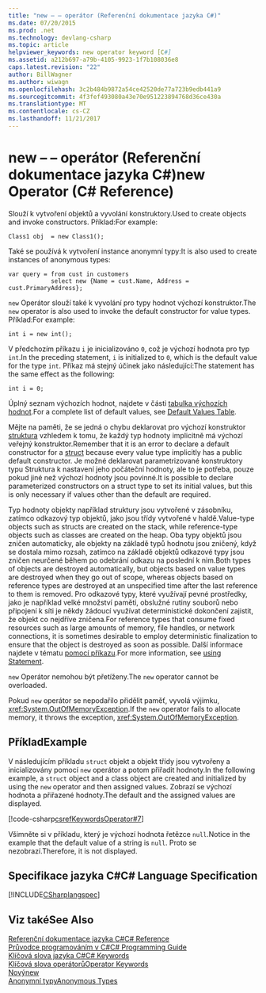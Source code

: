 ```yaml
---
title: "new – – operátor (Referenční dokumentace jazyka C#)"
ms.date: 07/20/2015
ms.prod: .net
ms.technology: devlang-csharp
ms.topic: article
helpviewer_keywords: new operator keyword [C#]
ms.assetid: a212b697-a79b-4105-9923-1f7b108036e8
caps.latest.revision: "22"
author: BillWagner
ms.author: wiwagn
ms.openlocfilehash: 3c2b484b9872a54ce42520de77a723b9edb441a9
ms.sourcegitcommit: 4f3fef493080a43e70e951223894768d36ce430a
ms.translationtype: MT
ms.contentlocale: cs-CZ
ms.lasthandoff: 11/21/2017
---
```

# <a name="new-operator-c-reference"></a><span data-ttu-id="9bbc6-102">new – – operátor (Referenční dokumentace jazyka C#)</span><span class="sxs-lookup"><span data-stu-id="9bbc6-102">new Operator (C# Reference)</span></span>
<span data-ttu-id="9bbc6-103">Slouží k vytvoření objektů a vyvolání konstruktory.</span><span class="sxs-lookup"><span data-stu-id="9bbc6-103">Used to create objects and invoke constructors.</span></span> <span data-ttu-id="9bbc6-104">Příklad:</span><span class="sxs-lookup"><span data-stu-id="9bbc6-104">For example:</span></span>  
  
```  
Class1 obj  = new Class1();  
```  
  
 <span data-ttu-id="9bbc6-105">Také se používá k vytvoření instance anonymní typy:</span><span class="sxs-lookup"><span data-stu-id="9bbc6-105">It is also used to create instances of anonymous types:</span></span>  
  
```  
var query = from cust in customers  
            select new {Name = cust.Name, Address = cust.PrimaryAddress};  
```  
  
 <span data-ttu-id="9bbc6-106">`new` Operátor slouží také k vyvolání pro typy hodnot výchozí konstruktor.</span><span class="sxs-lookup"><span data-stu-id="9bbc6-106">The `new` operator is also used to invoke the default constructor for value types.</span></span> <span data-ttu-id="9bbc6-107">Příklad:</span><span class="sxs-lookup"><span data-stu-id="9bbc6-107">For example:</span></span>  
  
```  
int i = new int();  
```  
  
 <span data-ttu-id="9bbc6-108">V předchozím příkazu `i` je inicializováno `0`, což je výchozí hodnota pro typ `int`.</span><span class="sxs-lookup"><span data-stu-id="9bbc6-108">In the preceding statement, `i` is initialized to `0`, which is the default value for the type `int`.</span></span> <span data-ttu-id="9bbc6-109">Příkaz má stejný účinek jako následující:</span><span class="sxs-lookup"><span data-stu-id="9bbc6-109">The statement has the same effect as the following:</span></span>  
  
```  
int i = 0;  
```  
  
 <span data-ttu-id="9bbc6-110">Úplný seznam výchozích hodnot, najdete v části [tabulka výchozích hodnot](../../../csharp/language-reference/keywords/default-values-table.md).</span><span class="sxs-lookup"><span data-stu-id="9bbc6-110">For a complete list of default values, see [Default Values Table](../../../csharp/language-reference/keywords/default-values-table.md).</span></span>  
  
 <span data-ttu-id="9bbc6-111">Mějte na paměti, že se jedná o chybu deklarovat pro výchozí konstruktor [struktura](../../../csharp/language-reference/keywords/struct.md) vzhledem k tomu, že každý typ hodnoty implicitně má výchozí veřejný konstruktor.</span><span class="sxs-lookup"><span data-stu-id="9bbc6-111">Remember that it is an error to declare a default constructor for a [struct](../../../csharp/language-reference/keywords/struct.md) because every value type implicitly has a public default constructor.</span></span> <span data-ttu-id="9bbc6-112">Je možné deklarovat parametrizované konstruktory typu Struktura k nastavení jeho počáteční hodnoty, ale to je potřeba, pouze pokud jiné než výchozí hodnoty jsou povinné.</span><span class="sxs-lookup"><span data-stu-id="9bbc6-112">It is possible to declare parameterized constructors on a struct type to set its initial values, but this is only necessary if values other than the default are required.</span></span>  
  
 <span data-ttu-id="9bbc6-113">Typ hodnoty objekty například struktury jsou vytvořené v zásobníku, zatímco odkazový typ objektů, jako jsou třídy vytvořené v haldě.</span><span class="sxs-lookup"><span data-stu-id="9bbc6-113">Value-type objects such as structs are created on the stack, while reference-type objects such as classes are created on the heap.</span></span> <span data-ttu-id="9bbc6-114">Oba typy objektů jsou zničen automaticky, ale objekty na základě typů hodnotu jsou zničený, když se dostala mimo rozsah, zatímco na základě objektů odkazové typy jsou zničen neurčené během po odebrání odkazu na poslední k nim.</span><span class="sxs-lookup"><span data-stu-id="9bbc6-114">Both types of objects are destroyed automatically, but objects based on value types are destroyed when they go out of scope, whereas objects based on reference types are destroyed at an unspecified time after the last reference to them is removed.</span></span> <span data-ttu-id="9bbc6-115">Pro odkazové typy, které využívají pevné prostředky, jako je například velké množství paměti, obslužné rutiny souborů nebo připojení k síti je někdy žádoucí využívat deterministické dokončení zajistit, že objekt co nejdříve zničena.</span><span class="sxs-lookup"><span data-stu-id="9bbc6-115">For reference types that consume fixed resources such as large amounts of memory, file handles, or network connections, it is sometimes desirable to employ deterministic finalization to ensure that the object is destroyed as soon as possible.</span></span> <span data-ttu-id="9bbc6-116">Další informace najdete v tématu [pomocí příkazu](../../../csharp/language-reference/keywords/using-statement.md).</span><span class="sxs-lookup"><span data-stu-id="9bbc6-116">For more information, see [using Statement](../../../csharp/language-reference/keywords/using-statement.md).</span></span>  
  
 <span data-ttu-id="9bbc6-117">`new` Operátor nemohou být přetíženy.</span><span class="sxs-lookup"><span data-stu-id="9bbc6-117">The `new` operator cannot be overloaded.</span></span>  
  
 <span data-ttu-id="9bbc6-118">Pokud `new` operátor se nepodařilo přidělit paměť, vyvolá výjimku, <xref:System.OutOfMemoryException>.</span><span class="sxs-lookup"><span data-stu-id="9bbc6-118">If the `new` operator fails to allocate memory, it throws the exception, <xref:System.OutOfMemoryException>.</span></span>  
  
## <a name="example"></a><span data-ttu-id="9bbc6-119">Příklad</span><span class="sxs-lookup"><span data-stu-id="9bbc6-119">Example</span></span>  
 <span data-ttu-id="9bbc6-120">V následujícím příkladu `struct` objekt a objekt třídy jsou vytvořeny a inicializovány pomocí `new` operátor a potom přiřadit hodnoty.</span><span class="sxs-lookup"><span data-stu-id="9bbc6-120">In the following example, a `struct` object and a class object are created and initialized by using the `new` operator and then assigned values.</span></span> <span data-ttu-id="9bbc6-121">Zobrazí se výchozí hodnota a přiřazené hodnoty.</span><span class="sxs-lookup"><span data-stu-id="9bbc6-121">The default and the assigned values are displayed.</span></span>  
  
 [!code-csharp[csrefKeywordsOperator#7](../../../csharp/language-reference/keywords/codesnippet/CSharp/new-operator_1.cs)]  
  
 <span data-ttu-id="9bbc6-122">Všimněte si v příkladu, který je výchozí hodnota řetězce `null`.</span><span class="sxs-lookup"><span data-stu-id="9bbc6-122">Notice in the example that the default value of a string is `null`.</span></span> <span data-ttu-id="9bbc6-123">Proto se nezobrazí.</span><span class="sxs-lookup"><span data-stu-id="9bbc6-123">Therefore, it is not displayed.</span></span>  
  
## <a name="c-language-specification"></a><span data-ttu-id="9bbc6-124">Specifikace jazyka C#</span><span class="sxs-lookup"><span data-stu-id="9bbc6-124">C# Language Specification</span></span>  
 [!INCLUDE[CSharplangspec](~/includes/csharplangspec-md.md)]  
  
## <a name="see-also"></a><span data-ttu-id="9bbc6-125">Viz také</span><span class="sxs-lookup"><span data-stu-id="9bbc6-125">See Also</span></span>  
 [<span data-ttu-id="9bbc6-126">Referenční dokumentace jazyka C#</span><span class="sxs-lookup"><span data-stu-id="9bbc6-126">C# Reference</span></span>](../../../csharp/language-reference/index.md)  
 [<span data-ttu-id="9bbc6-127">Průvodce programováním v C#</span><span class="sxs-lookup"><span data-stu-id="9bbc6-127">C# Programming Guide</span></span>](../../../csharp/programming-guide/index.md)  
 [<span data-ttu-id="9bbc6-128">Klíčová slova jazyka C#</span><span class="sxs-lookup"><span data-stu-id="9bbc6-128">C# Keywords</span></span>](../../../csharp/language-reference/keywords/index.md)  
 [<span data-ttu-id="9bbc6-129">Klíčová slova operátorů</span><span class="sxs-lookup"><span data-stu-id="9bbc6-129">Operator Keywords</span></span>](../../../csharp/language-reference/keywords/operator-keywords.md)  
 [<span data-ttu-id="9bbc6-130">Nový</span><span class="sxs-lookup"><span data-stu-id="9bbc6-130">new</span></span>](../../../csharp/language-reference/keywords/new.md)  
 [<span data-ttu-id="9bbc6-131">Anonymní typy</span><span class="sxs-lookup"><span data-stu-id="9bbc6-131">Anonymous Types</span></span>](../../../csharp/programming-guide/classes-and-structs/anonymous-types.md)
